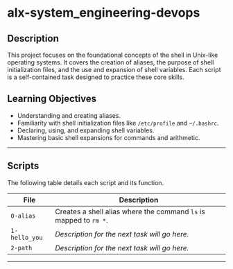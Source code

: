 # alx-system_engineering-devops


## Description

This project focuses on the foundational concepts of the shell in Unix-like operating systems. It covers the creation of aliases, the purpose of shell initialization files, and the use and expansion of shell variables. Each script is a self-contained task designed to practice these core skills.

## Learning Objectives

* Understanding and creating aliases.
* Familiarity with shell initialization files like `/etc/profile` and `~/.bashrc`.
* Declaring, using, and expanding shell variables.
* Mastering basic shell expansions for commands and arithmetic.

---

## Scripts

The following table details each script and its function.

| File          | Description                                                    |
|---------------|----------------------------------------------------------------|
| `0-alias`     | Creates a shell alias where the command `ls` is mapped to `rm *`. |
| `1-hello_you` | *Description for the next task will go here.* |
| `2-path`      | *Description for the next task will go here.* |

---